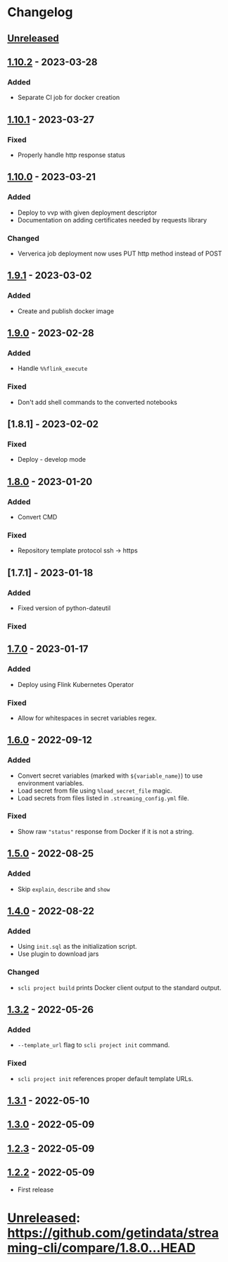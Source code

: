 # Changelog

## [Unreleased]

## [1.10.2] - 2023-03-28

### Added

-   Separate CI job for docker creation

## [1.10.1] - 2023-03-27

### Fixed

-   Properly handle http response status

## [1.10.0] - 2023-03-21

### Added

-   Deploy to vvp with given deployment descriptor
-   Documentation on adding certificates needed by requests library

### Changed

-   Ververica job deployment now uses PUT http method instead of POST

## [1.9.1] - 2023-03-02

### Added

-   Create and publish docker image

## [1.9.0] - 2023-02-28

### Added

-   Handle `%%flink_execute`

### Fixed

-   Don't add shell commands to the converted notebooks

## [1.8.1] - 2023-02-02

### Fixed

-   Deploy - develop mode

## [1.8.0] - 2023-01-20

### Added

-   Convert CMD

### Fixed

-   Repository template protocol ssh -> https

## [1.7.1] - 2023-01-18

### Added

-   Fixed version of python-dateutil

### Fixed

## [1.7.0] - 2023-01-17

### Added

-   Deploy using Flink Kubernetes Operator

### Fixed

-   Allow for whitespaces in secret variables regex.

## [1.6.0] - 2022-09-12

### Added

-   Convert secret variables (marked with `${variable_name}`) to use environment variables.
-   Load secret from file using `%load_secret_file` magic.
-   Load secrets from files listed in `.streaming_config.yml` file.

### Fixed

-   Show raw `"status"` response from Docker if it is not a string.

## [1.5.0] - 2022-08-25

### Added

-   Skip `explain`, `describe` and `show`

## [1.4.0] - 2022-08-22

### Added

-   Using `init.sql` as the initialization script.
-   Use plugin to download jars

### Changed

-   `scli project build` prints Docker client output to the standard output.

## [1.3.2] - 2022-05-26

### Added

-   `--template_url` flag to `scli project init` command.

### Fixed

-   `scli project init` references proper default template URLs.

## [1.3.1] - 2022-05-10

## [1.3.0] - 2022-05-09

## [1.2.3] - 2022-05-09

## [1.2.2] - 2022-05-09

-   First release

# [Unreleased]&#x3A; <https://github.com/getindata/streaming-cli/compare/1.8.0...HEAD>

[Unreleased]: https://github.com/getindata/streaming-cli/compare/1.10.2...HEAD

[1.10.2]: https://github.com/getindata/streaming-cli/compare/1.10.1...1.10.2

[1.10.1]: https://github.com/getindata/streaming-cli/compare/1.10.0...1.10.1

[1.10.0]: https://github.com/getindata/streaming-cli/compare/1.9.1...1.10.0

[1.9.1]: https://github.com/getindata/streaming-cli/compare/1.9.0...1.9.1

[1.9.0]: https://github.com/getindata/streaming-cli/compare/1.8.0...1.9.0

[1.8.0]: https://github.com/getindata/streaming-cli/compare/1.7.1...1.8.0

[1.7.0]: https://github.com/getindata/streaming-cli/compare/1.6.0...1.7.0

[1.6.0]: https://github.com/getindata/streaming-cli/compare/1.5.0...1.6.0

[1.5.0]: https://github.com/getindata/streaming-cli/compare/1.4.0...1.5.0

[1.4.0]: https://github.com/getindata/streaming-cli/compare/1.3.2...1.4.0

[1.3.2]: https://github.com/getindata/streaming-cli/compare/1.3.1...1.3.2

[1.3.1]: https://github.com/getindata/streaming-cli/compare/1.3.0...1.3.1

[1.3.0]: https://github.com/getindata/streaming-cli/compare/1.2.3...1.3.0

[1.2.3]: https://github.com/getindata/streaming-cli/compare/1.2.2...1.2.3

[1.2.2]: https://github.com/getindata/streaming-cli/compare/46ec0366c64d64f8f0b769568b6f0956387f2a7c...1.2.2
